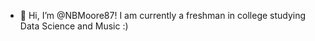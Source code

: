 - 👋 Hi, I’m @NBMoore87! I am currently a freshman in college studying Data Science and Music :)

<!---
NBMoore87/NBMoore87 is a ✨ special ✨ repository because its `README.md` (this file) appears on your GitHub profile.
You can click the Preview link to take a look at your changes.
--->
